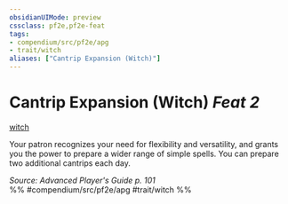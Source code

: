 ```yaml
---
obsidianUIMode: preview
cssclass: pf2e,pf2e-feat
tags:
- compendium/src/pf2e/apg
- trait/witch
aliases: ["Cantrip Expansion (Witch)"]
---
```

# Cantrip Expansion (Witch)  *Feat 2*  
[witch](/rules/traits/witch-apg.md)  


Your patron recognizes your need for flexibility and versatility, and grants you the power to prepare a wider range of simple spells. You can prepare two additional cantrips each day.

*Source: Advanced Player's Guide p. 101*  
%% #compendium/src/pf2e/apg #trait/witch %%